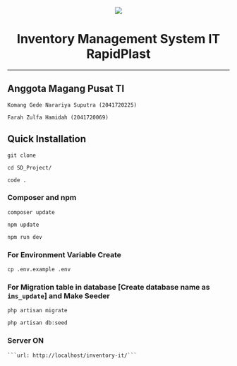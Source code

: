 <p align="center" width="10px height="10px"><a href="https://laravel.com" target="_blank"><img src="https://www.test-online.rapidplast.co.id/public/img/logo3.png"></a></p>
<h1 align="center">Inventory Management System IT RapidPlast</h1>
<hr>



## Anggota Magang Pusat TI
    Komang Gede Narariya Suputra (2041720225)
    
    Farah Zulfa Hamidah (2041720069)
    
## Quick Installation

    git clone 

    cd SD_Project/

    code .
    
### Composer and npm

    composer update

    npm update

    npm run dev
    
    
### For Environment Variable Create
 
    cp .env.example .env
 
    
 ### For Migration table in database [Create database name as ```ims_update```] and Make Seeder
 
    php artisan migrate
    
    php artisan db:seed 
    
### Server ON 
    ```url: http://localhost/inventory-it/```
    

